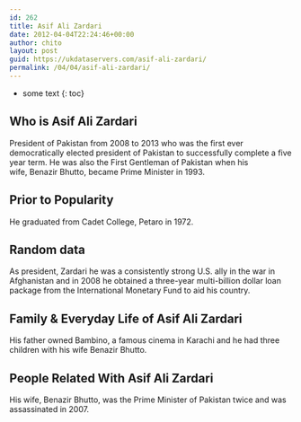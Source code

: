 ```yaml
---
id: 262
title: Asif Ali Zardari
date: 2012-04-04T22:24:46+00:00
author: chito
layout: post
guid: https://ukdataservers.com/asif-ali-zardari/
permalink: /04/04/asif-ali-zardari/
---
```


* some text
{: toc}


## Who is  Asif Ali Zardari
                  
                  
                  
President of Pakistan from 2008 to 2013 who was the first ever democratically elected president of Pakistan to successfully complete a five year term. He was also the First Gentleman of Pakistan when his wife, Benazir Bhutto, became Prime Minister in 1993.
                  
                
                
                
## Prior to Popularity 
                  
                  
                  
He graduated from Cadet College, Petaro in 1972.
                  
                
                
                
## Random data 
                  
                  
                  
As president, Zardari he was a consistently strong U.S. ally in the war in Afghanistan and in 2008 he obtained a three-year multi-billion dollar loan package from the International Monetary Fund to aid his country.
                  
                
                
                
## Family & Everyday Life of Asif Ali Zardari
                  
                  
                  
His father owned Bambino, a famous cinema in Karachi and he had three children with his wife Benazir Bhutto.
                  
                
                
                
## People Related With  Asif Ali Zardari
                  
                  
                  
His wife, Benazir Bhutto, was the Prime Minister of Pakistan twice and was assassinated in 2007.
                  
                
              
            
          
          
          
    
    
  
